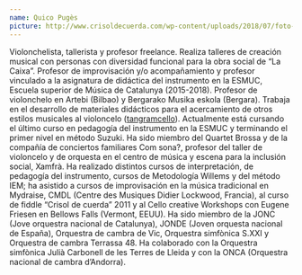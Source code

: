 ```yaml
---
name: Quico Pugès
picture: http://www.crisoldecuerda.com/wp-content/uploads/2018/07/foto-quico-CV-1-e1530544867230.jpg
---
```


Violonchelista, tallerista y profesor freelance. Realiza talleres de creación musical con personas con diversidad funcional para la obra social de “La Caixa”. Profesor de improvisación y/o acompañamiento y profesor vinculado a la asignatura de didáctica del instrumento en la ESMUC, Escuela superior de Música de Catalunya (2015-2018). Profesor de violonchelo en Artebi (Bilbao) y Bergarako Musika eskola (Bergara). Trabaja en el desarrollo de materiales didácticos para el acercamiento de otros estilos musicales al violoncelo ([tangramcello](www.tangramcello.com)). Actualmente está cursando el último curso en pedagogía del instrumento en la ESMUC y terminando el primer nivel en método Suzuki. Ha sido miembro del Quartet Brossa y de la compañía de conciertos familiares Com sona?, profesor del taller de violoncelo y de orquesta en el centro de música y escena para la inclusión social, Xamfrà. Ha realizado distintos cursos de interpretación, de pedagogía del instrumento, cursos de Metodología Willems y del método IEM; ha asistido a cursos de improvisación en la música tradicional en Mydraise, CMDL (Centre des Musiques Didier Lockwood, Francia), al curso de fiddle “Crisol de cuerda” 2011 y al Cello creative Workshops con Eugene Friesen en Bellows Falls (Vermont, EEUU). Ha sido miembro de la JONC (Jove orquestra nacional de Catalunya), JONDE (Joven orquesta nacional de España), Orquestra de cambra de Vic, Orquestra simfònica S.XXI y Orquestra de cambra Terrassa 48. Ha colaborado con la Orquestra simfònica Julià Carbonell de les Terres de Lleida y con la ONCA (Orquestra nacional de cambra d’Andorra).
